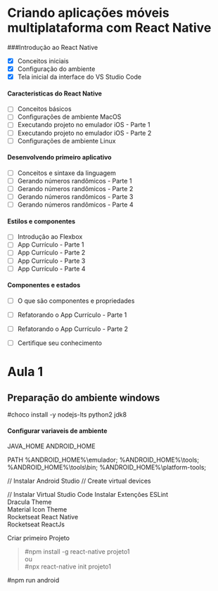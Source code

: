 # Criando aplicações móveis multiplataforma com React Native

###Introdução ao React Native
 - [X] Conceitos iniciais
 - [X] Configuração do ambiente
 - [X] Tela inicial da interface do VS Studio Code
#### Caracteristicas do React Native
 - [ ] Conceitos básicos
 - [ ] Configurações de ambiente MacOS
 - [ ] Executando projeto no emulador iOS - Parte 1
 - [ ] Executando projeto no emulador iOS - Parte 2
 - [ ] Configurações de ambiente Linux
#### Desenvolvendo primeiro aplicativo
 - [ ] Conceitos e sintaxe da linguagem
 - [ ] Gerando números randômicos - Parte 1
 - [ ] Gerando números randômicos - Parte 2
 - [ ] Gerando números randômicos - Parte 3
 - [ ] Gerando números randômicos - Parte 4
#### Estilos e componentes
 - [ ] Introdução ao Flexbox
 - [ ] App Currículo - Parte 1
 - [ ] App Currículo - Parte 2
 - [ ] App Currículo - Parte 3
 - [ ] App Currículo - Parte 4
#### Componentes e estados
 - [ ] O que são componentes e propriedades
 - [ ] Refatorando o App Currículo - Parte 1
 - [ ] Refatorando o App Currículo - Parte 2
 - [ ] Certifique seu conhecimento


# Aula 1

## Preparação do ambiente windows

#choco install -y nodejs-lts python2 jdk8

#### Configurar variaveis de ambiente

JAVA_HOME
ANDROID_HOME

PATH
  %ANDROID_HOME%\emulador;
  %ANDROID_HOME%\tools;
  %ANDROID_HOME%\tools\bin;
  %ANDROID_HOME%\platform-tools;
  
 // Instalar Android Studio
 // Create virtual devices
 

// Instalar Virtual Studio Code
Instalar Extenções
  ESLint  
  Dracula Theme  
  Material Icon Theme  
  Rocketseat React Native  
  Rocketseat ReactJs  
  
Criar primeiro Projeto

> #npm install -g react-native projeto1  
> ou  
> #npx react-native init projeto1  

#npm run android


